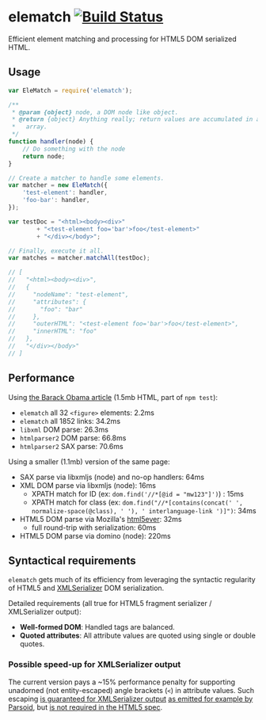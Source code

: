 # elematch [![Build Status](https://travis-ci.org/wikimedia/elematch.svg?branch=master)](https://travis-ci.org/wikimedia/elematch)

Efficient element matching and processing for HTML5 DOM serialized HTML.

## Usage

```javascript
var EleMatch = require('elematch');

/**
 * @param {object} node, a DOM node like object.
 * @return {object} Anything really; return values are accumulated in an
 *   array.
 */
function handler(node) {
    // Do something with the node
    return node;
}

// Create a matcher to handle some elements.
var matcher = new EleMatch({
    'test-element': handler,
    'foo-bar': handler,
});

var testDoc = "<html><body><div>"
        + "<test-element foo='bar'>foo</test-element>"
        + "</div></body>";

// Finally, execute it all.
var matches = matcher.matchAll(testDoc);

// [
//   "<html><body><div>",
//   {
//     "nodeName": "test-element",
//     "attributes": {
//       "foo": "bar"
//     },
//     "outerHTML": "<test-element foo='bar'>foo</test-element>",
//     "innerHTML": "foo"
//   },
//   "</div></body>"
// ]
```

## Performance

Using [the Barack Obama
article](en.wikipedia.org/api/rest_v1/page/html/Barack_Obama) (1.5mb HTML, part of `npm test`):
- `elematch` all 32 `<figure>` elements: 2.2ms
- `elematch` all 1852 links: 34.2ms
- `libxml` DOM parse: 26.3ms
- `htmlparser2` DOM parse: 66.8ms
- `htmlparser2` SAX parse: 70.6ms

Using a smaller (1.1mb) version of the same page:
- SAX parse via libxmljs (node) and no-op handlers: 64ms
- XML DOM parse via libxmljs (node): 16ms
  - XPATH match for ID (ex: `dom.find('//*[@id = "mw123"]')`) : 15ms
  - XPATH match for class (ex: `dom.find("//*[contains(concat(' ', normalize-space(@class), ' '), ' interlanguage-link ')]")`: 34ms
- HTML5 DOM parse via Mozilla's [html5ever](https://github.com/servo/html5ever): 32ms
  - full round-trip with serialization: 60ms
- HTML5 DOM parse via domino (node): 220ms

## Syntactical requirements

`elematch` gets much of its efficiency from leveraging the syntactic
regularity of HTML5 and
[XMLSerializer](https://developer.mozilla.org/en-US/docs/XMLSerializer)
DOM serialization.

Detailed requirements (all true for HTML5 fragment serializer / XMLSerializer
output):

- **Well-formed DOM**: Handled tags are balanced.
- **Quoted attributes**: All attribute values are quoted using single or
    double quotes. 

### Possible speed-up for XMLSerializer output

The current version pays a ~15% performance penalty for supporting unadorned
(not entity-escaped) angle brackets (`<`) in attribute values. Such escaping
[is guaranteed for XMLSerializer
output](http://www.w3.org/TR/DOM-Parsing/#dfn-concept-serialize-attr-value)
[as emitted for example by
Parsoid](https://github.com/wikimedia/parsoid/blob/master/lib/XMLSerializer.js),
but [is not required in the HTML5
spec](http://www.w3.org/TR/html5/syntax.html#serializing-html-fragments).
